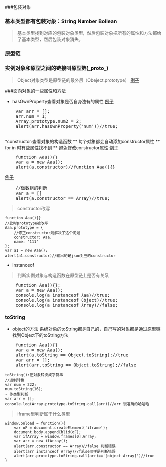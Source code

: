 ###包装对象

### 基本类型都有包装对象：String Number Bollean

> 基本类型找到对应的包装对象类型，然后包装对象把所有的属性和方法都给了基本类型，然后包装对象消失。

### 原型链
### 实例对象和原型之间的链接叫原型链(\_proto\_)
> Object对象类型是原型链的最外层（Obeject.prototype）
[例子](demo4.html)

###面向对象的一些属性和方法

* hasOwnProperty查看对象是否自身独有的属性 [例子](demo5.html)

<pre>
	var arr = [];
	arr.num = 1;
	Array.prototype.num2 = 2;
	alert(arr.hasOwnProperty('num'))//true;

</pre>

*constructor:查看对象的构造函数
** 每个对象都会自动添加constructor属性 
** for in 时有些属性找不到
** 避免修改constructor属性
[例子](demo6.html)
<pre>
	function Aaa(){}
	var a = new Aaa();
	alert(a.constructor)//function Aaa(){}
</pre>
[例子](demo7.html)

<pre>
	//做数组的判断
	var a = []
	alert(a.constructor == Array)//true;
</pre>
> constructor改写

	function Aaa(){}
	//此时prototype被改写
	Aaa.prototype = {
		//修正constructor则解决了这个问题
		constructor: Aaa,
		name: '111'
	};
	var a1 = new Aaa();
	alert(a1.constructor)//输出的是json对应的constructor

- instanceof

> 判断实例对象与构造函数在原型链上是否有关系
<pre>
    function Aaa(){};
    var a = new Aaa();
    console.log(a instanceof Aaa)//true;
    console.log(a instanceof Object)//true;
    console.log(a instanceof Array)//false;
</pre>

### toString

- object的方法
系统对象的toString都是自己的，自己写的对象都是通过原型链找到Object下的toString方法

<pre>
	function Aaa(){}
	var a = new Aaa();
	alert(a.toString == Object.toString);//true
	var arr = [];
	alert(arr.toString == Object.toString);//false
</pre>
	toString():把对象转换成字符串
	//进制转换
	var num = 222;
	num.toString(16);
	- 作类型判断
	var arr = [];
	console.log(Array.prototype.toString.call(arr))//arr 很准确的哈哈哈

> iframe里判断属于什么类型
 
	window.onload = function(){
		var oF = document.createElement('iframe');
		document.body.appendChlid(oF);
		var ifArray = window.frames[0].Array;
		var arr = new ifArray();
		alert(arr.constructor == Array)//false 判断错误
		alert(arr instanceof Array)//false同样是判断错误
		alert(arr.prototype.toString.call(arr)=='[object Array]')//true 
	}